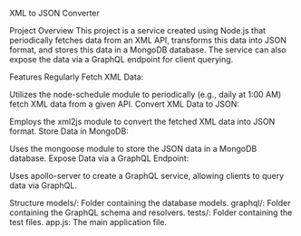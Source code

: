 XML to JSON Converter

Project Overview
This project is a service created using Node.js that periodically fetches data from an XML API, transforms this data into JSON format, and stores this data in a MongoDB database. The service can also expose the data via a GraphQL endpoint for client querying.

Features
Regularly Fetch XML Data:

Utilizes the node-schedule module to periodically (e.g., daily at 1:00 AM) fetch XML data from a given API.
Convert XML Data to JSON:

Employs the xml2js module to convert the fetched XML data into JSON format.
Store Data in MongoDB:

Uses the mongoose module to store the JSON data in a MongoDB database.
Expose Data via a GraphQL Endpoint:

Uses apollo-server to create a GraphQL service, allowing clients to query data via GraphQL.

Structure
models/: Folder containing the database models.
graphql/: Folder containing the GraphQL schema and resolvers.
tests/: Folder containing the test files.
app.js: The main application file.
